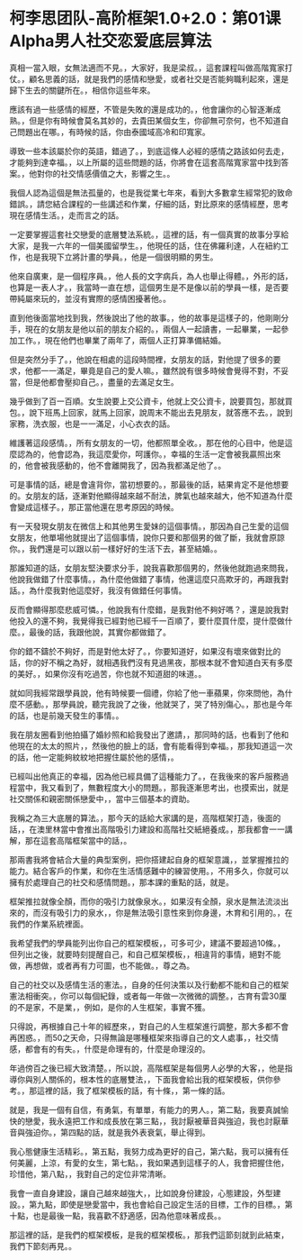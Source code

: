 # 柯李思团队-高阶框架1.0+2.0：第01课 Alpha男人社交恋爱底层算法

真相一當入眼，女無法適而不見。，大家好，我是梁叔。，這套課程叫做高階寬家打仗。，顧名思義的話，就是我們的感情和戀愛，或者社交是否能夠職利起來，還是歸下生去的關鍵所在。，相信你這些年來。

應該有過一些感情的經歷，不管是失敗的還是成功的。，他會讓你的心智逐漸成熟。，但是你有時候會莫名其妙的，去貴田某個女生，你卻無可奈何，也不知道自己問題出在哪。，有時候的話，你由泰國域高冷和印寬家。

導致一些本該屬於你的英語，錯過了。，到底這條人必經的感情之路該如何去走，才能夠到達幸福。，以上所屬的這些問題的話，你將會在這套高階寬家當中找到答案。，他對你的社交情感價值之大，影響之生。。

我個人認為這個是無法孤量的，也是我從業七年來，看到大多數拿生經常犯的致命錯誤。，請您結合課程的一些講述和作業，仔細的話，對比原來的感情經歷，思考現在感情生活。，走而言之的話。

一定要掌握這套社交戀愛的底層雙法系統。，這裡的話，有一個真實的故事分享給大家，是我一六年的一個美國留學生。，他現任的話，住在佛羅利達，人在紐約工作，也是我現下立將計畫的學員。，他是一個很明顯的男生。

他來自廣東，是一個程序員。，他人長的文字病兵，為人也舉止得體。，外形的話，也算是一表人才。，我當時一直在想，這個男生是不是像以前的學員一樣，是否要帶純屬來玩的，並沒有實際的感情困擾著他。。

直到他後面當地找到我，然後說出了他的故事。，他的故事是這樣子的，他剛剛分手，現在的女朋友是他以前的朋友介紹的。，兩個人一起讀書，一起畢業，一起參加工作。，現在他們也畢業了兩年了，兩個人正打算準備結婚。

但是突然分手了。，他說在相處的這段時間裡，女朋友的話，對他提了很多的要求，他都一一滿足，畢竟是自己的愛人嘛。，雖然說有很多時候會覺得不對，不妥當，但是他都會壓抑自己。，盡量的去滿足女生。

幾乎做到了百一百順。女生說要上交公資卡，他就上交公資卡，說要買包，那就買包。，說下班馬上回家，就馬上回家，說周末不能出去見朋友，就答應不去。，說到家務，洗衣服，也是一一滿足，小心衣衣的話。

維護著這段感情。，所有女朋友的一切，他都照單全收。，那在他的心目中，他是這麼認為的，他會認為，我這麼愛你，呵護你。，幸福的生活一定會被我贏照出來的，他會被我感動的，他不會離開我了，因為我都滿足他了。。

可是事情的話，總是會違背你，當初想要的。，那最後的話，結果肯定不是他想要的。女朋友的話，逐漸對他顯得越來越不耐法，脾氣也越來越大，他不知道為什麼會變成這樣子。，那正當他還在思考原因的時候。

有一天發現女朋友在微信上和其他男生愛妹的這個事情。，那因為自己生愛的這個女朋友，他單場他就提出了這個事情，說你只要和那個男的做了斷，我就會原諒你。，我們還是可以跟以前一樣好好的生活下去，甚至結婚。。

那誰知道的話，女朋友堅決要求分手，說我喜歡那個男的，然後他就跑過來問我，他說我做錯了什麼事情。，為什麼他做錯了事情，他還這麼只高欺牙的，再跟我對話。，為什麼我對他這麼好，我沒有做錯任何事情。

反而會顯得那麼悲威可憐。，他說我有什麼錯，是我對他不夠好嗎？，還是說我對他投入的還不夠，我覺得我已經對他已經千一百順了，要什麼買什麼，提什麼做什麼。，最後的話，我跟他說，其實你都做錯了。

你的錯不鑄於不夠好，而是對他太好了。，你要知道好，如果沒有壞來做對比的話，你的好不稱之為好，就相遇我們沒有見過黑夜，那根本就不會知道白天有多麼的美好。，如果你沒有吃過苦，你也就不知道甜的味道。。

就如同我經常跟學員說，他有時候要一個禮，你給了他一車蘋果，你來問他，為什麼不感動。，那學員說，聽完我說了之後，他就哭了，哭了特別傷心。，那也是今年的話，也是前幾天發生的事情。。

我在朋友圈看到他拍攝了婚紗照和給我發出了邀請，，那同時的話，也看到了他和他現在的太太的照片，，然後他的臉上的話，會有能看得到幸福。，那我知道這一次的話，他一定能夠紋紋地把握住屬於他的感情，。

已經叫出他真正的幸福，因為他已經具備了這種能力了。，在我後來的客戶服務過程當中，我又看到了，無數程度大小的問題。，那我逐漸思考出，也摸索出，就是社交關係和親密關係戀愛中，，當中三個基本的資助。

我稱之為三大底層的算法。，那今天的話給大家講的是，高階框架打造，後面的話，，在澳里林當中會推出高階吸引力建設和高階社交紙絕養成。，那我都會一一講解，那在這套高階框架當中的話，。

那兩書我將會結合大量的典型案例，把你搭建起自身的框架意識，，並掌握推拉的能力。結合客戶的作業，和你在生活情感難中的練習使用。，不用多久，你就可以擁有於處理自己的社交和感情問題。，那本課的重點的話，就是。

框架推拉就像全顏，而你的吸引力就像泉水。，如果沒有全顏，泉水是無法流淡出來的，而沒有吸引力的泉水，，你是無法吸引意性來到你身邊，木育和引用的。，在我們的作業系統裡面。

我希望我們的學員能列出你自己的框架模板，，可多可少，建議不要超過10條。，但列出之後，就要時刻提醒自己，和自己框架模板，，相違背的事情，絕對不能做，再想做，或者再有力可圖，也不能做。，尊之為。

自己的社交以及感情生活的憲法。，自身的任何決策以及行動都不能和自己的框架憲法相衝突。，你可以每個紀錄，或者每一年做一次微微的調整。，古育有雲30厘的不是家，不是業，，例如，是你的人生框架，事實不獲。

只得說，再根據自己十年的經歷來，，對自己的人生框架進行調整，那大多都不會再困惑。，而50之天命，只得無論是哪種框架來指導自己的文人處事，，社交情感，都會有的有失。，什麼是命理有的，什麼是命理沒的。

年過傍百之後已經大致清楚。，所以說，高階框架是每個男人必學的大客，，他是指導你與別人關係的，根本性的底層雙法，，下面我會給出我的框架模板，供你參考。，那這裡的話，我了框架模板的話，有十條，，第一條的話。

就是，我是一個有自信，有勇氣，有單單，有能力的男人。，第二點，我要真誠愉快的戀愛，我永遠把工作和成長放在第三點，，我討厭被華音與強迫，我也討厭華音與強迫你。，第四點的話，就是我外表衰氣，舉止得到。

我心態健康生活精彩。，第五點，我努力成為更好的自己，第六點，我可以擁有任何美麗，上涼，有愛的女生，第七點。，我如果遇到這樣子的人，我會把握住他，珍惜他，第八點，，我對自己的定位非常清晰。

我會一直自身建設，讓自己越來越強大，，比如說身份建設，心態建設，外型建設。，第九點，即使是戀愛當中，我也會給自己設定生活的目標，工作的目標。，第十點，也是最後一點，我喜歡不舒適感，因為他意味著成長。。

那這裡的話，是我們的框架模板，是我的框架模板。，那我們這節刻就到此結束，我們下節刻再見。。